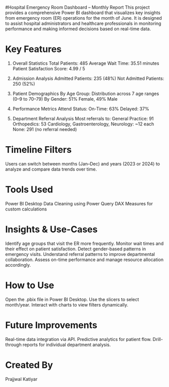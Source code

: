 #Hospital Emergency Room Dashboard – Monthly Report
This project provides a comprehensive Power BI dashboard that visualizes key insights from emergency room (ER) operations for the month of June. It is designed to assist hospital administrators and healthcare professionals in monitoring performance and making informed decisions based on real-time data.

# Key Features
1. Overall Statistics
Total Patients: 485
Average Wait Time: 35.51 minutes
Patient Satisfaction Score: 4.99 / 5

2. Admission Analysis
Admitted Patients: 235 (48%)
Not Admitted Patients: 250 (52%)

3. Patient Demographics
By Age Group: Distribution across 7 age ranges (0–9 to 70–79)
By Gender: 51% Female, 49% Male

4. Performance Metrics
Attend Status:
On-Time: 63%
Delayed: 37%

5. Department Referral Analysis
Most referrals to:
General Practice: 91
Orthopedics: 53
Cardiology, Gastroenterology, Neurology: ~12 each
None: 291 (no referral needed)

# Timeline Filters
Users can switch between months (Jan–Dec) and years (2023 or 2024) to analyze and compare data trends over time.

# Tools Used
Power BI Desktop
Data Cleaning using Power Query
DAX Measures for custom calculations

# Insights & Use-Cases
Identify age groups that visit the ER more frequently.
Monitor wait times and their effect on patient satisfaction.
Detect gender-based patterns in emergency visits.
Understand referral patterns to improve departmental collaboration.
Assess on-time performance and manage resource allocation accordingly.

# How to Use
Open the .pbix file in Power BI Desktop.
Use the slicers to select month/year.
Interact with charts to view filters dynamically.

# Future Improvements
Real-time data integration via API.
Predictive analytics for patient flow.
Drill-through reports for individual department analysis.

# Created By
Prajjwal Katiyar
